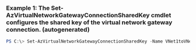 ### Example 1: The Set-AzVirtualNetworkGatewayConnectionSharedKey cmdlet configures the shared key of the virtual network gateway connection. (autogenerated)
```powershell
PS C:\> Set-AzVirtualNetworkGatewayConnectionSharedKey -Name VNet1toVNet2 -ResourceGroupName VPNGatewayV3 -Value abcd1234
```

